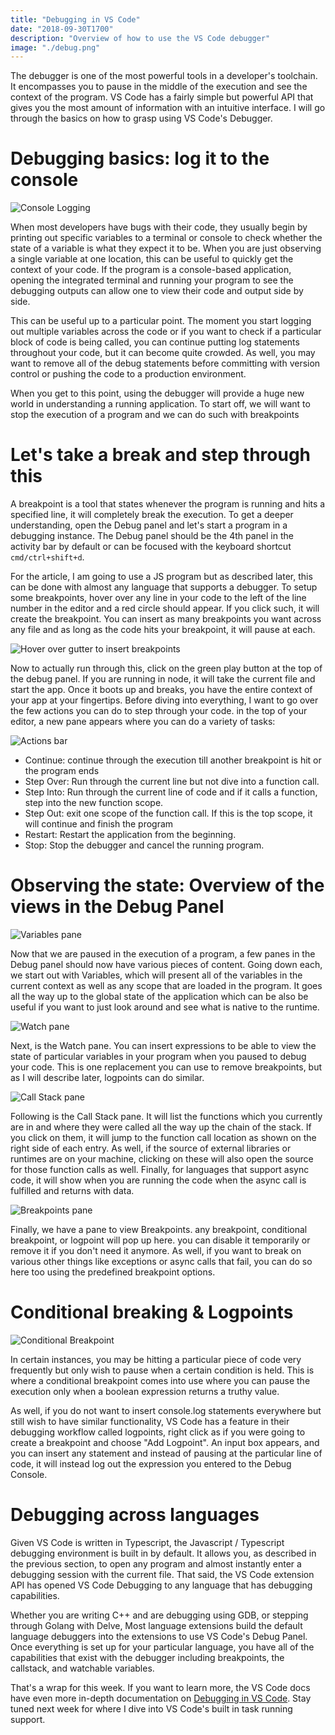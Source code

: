 ```yaml
---
title: "Debugging in VS Code"
date: "2018-09-30T1700"
description: "Overview of how to use the VS Code debugger"
image: "./debug.png"
---
```


The debugger is one of the most powerful tools in a developer's toolchain. It encompasses you to pause in the middle of the execution and see the context of the program. VS Code has a fairly simple but powerful API that gives you the most amount of information with an intuitive interface. I will go through the basics on how to grasp using VS Code's Debugger.

<!-- end -->

# Debugging basics: log it to the console

![Console Logging](consolelog.png)

When most developers have bugs with their code, they usually begin by printing out specific variables to a terminal or console to check whether the state of a variable is what they expect it to be. When you are just observing a single variable at one location, this can be useful to quickly get the context of your code. If the program is a console-based application, opening the integrated terminal and running your program to see the debugging outputs can allow one to view their code and output side by side.

This can be useful up to a particular point. The moment you start logging out multiple variables across the code or if you want to check if a particular block of code is being called, you can continue putting log statements throughout your code, but it can become quite crowded. As well, you may want to remove all of the debug statements before committing with version control or pushing the code to a production environment.

When you get to this point, using the debugger will provide a huge new world in understanding a running application. To start off, we will want to stop the execution of a program and we can do such with breakpoints

# Let's take a break and step through this

A breakpoint is a tool that states whenever the program is running and hits a specified line, it will completely break the execution. To get a deeper understanding, open the Debug panel and let's start a program in a debugging instance. The Debug panel should be the 4th panel in the activity bar by default or can be focused with the keyboard shortcut `cmd/ctrl+shift+d`.

For the article, I am going to use a JS program but as described later, this can be done with almost any language that supports a debugger. To setup some breakpoints, hover over any line in your code to the left of the line number in the editor and a red circle should appear. If you click such, it will create the breakpoint. You can insert as many breakpoints you want across any file and as long as the code hits your breakpoint, it will pause at each.

![Hover over gutter to insert breakpoints](breakpoint.png)

Now to actually run through this, click on the green play button at the top of the debug panel. If you are running in node, it will take the current file and start the app. Once it boots up and breaks, you have the entire context of your app at your fingertips. Before diving into everything, I want to go over the few actions you can do to step through your code. in the top of your editor, a new pane appears where you can do a variety of tasks:

![Actions bar](actions.png)

* Continue: continue through the execution till another breakpoint is hit or the program ends
* Step Over: Run through the current line but not dive into a function call.
* Step Into: Run through the current line of code and if it calls a function, step into the new function scope.
* Step Out: exit one scope of the function call. If this is the top scope, it will continue and finish the program
* Restart: Restart the application from the beginning.
* Stop: Stop the debugger and cancel the running program.

# Observing the state: Overview of the views in the Debug Panel

![Variables pane](variables.png)

Now that we are paused in the execution of a program, a few panes in the Debug panel should now have various pieces of content. Going down each, we start out with Variables, which will present all of the variables in the current context as well as any scope that are loaded in the program. It goes all the way up to the global state of the application which can be also be useful if you want to just look around and see what is native to the runtime.

![Watch pane](watch.png)

Next, is the Watch pane. You can insert expressions to be able to view the state of particular variables in your program when you paused to debug your code. This is one replacement you can use to remove breakpoints, but as I will describe later, logpoints can do similar.

![Call Stack pane](callstack.png)

Following is the Call Stack pane. It will list the functions which you currently are in and where they were called all the way up the chain of the stack. If you click on them, it will jump to the function call location as shown on the right side of each entry. As well, if the source of external libraries or runtimes are on your machine, clicking on these will also open the source for those function calls as well. Finally, for languages that support async code, it will show when you are running the code when the async call is fulfilled and returns with data.

![Breakpoints pane](breakpointslist.png)

Finally, we have a pane to view Breakpoints. any breakpoint, conditional breakpoint, or logpoint will pop up here. you can disable it temporarily or remove it if you don't need it anymore. As well, if you want to break on various other things like exceptions or async calls that fail, you can do so here too using the predefined breakpoint options.

# Conditional breaking & Logpoints

![Conditional Breakpoint](conditional-breakpoint.png)

In certain instances, you may be hitting a particular piece of code very frequently but only wish to pause when a certain condition is held. This is where a conditional breakpoint comes into use where you can pause the execution only when a boolean expression returns a truthy value.

As well, if you do not want to insert console.log statements everywhere but still wish to have similar functionality, VS Code has a feature in their debugging workflow called logpoints, right click as if you were going to create a breakpoint and choose "Add Logpoint". An input box appears, and you can insert any statement and instead of pausing at the particular line of code, it will instead log out the expression you entered to the Debug Console.

# Debugging across languages

Given VS Code is written in Typescript, the Javascript / Typescript debugging environment is built in by default. It allows you, as described in the previous section, to open any program and almost instantly enter a debugging session with the current file. That said, the VS Code extension API has opened VS Code Debugging to any language that has debugging capabilities.

Whether you are writing C++ and are debugging using GDB, or stepping through Golang with Delve, Most language extensions build the default language debuggers into the extensions to use VS Code's Debug Panel. Once everything is set up for your particular language, you have all of the capabilities that exist with the debugger including breakpoints, the callstack, and watchable variables.

That's a wrap for this week. If you want to learn more, the VS Code docs have even more in-depth documentation on [Debugging in VS Code](https://code.visualstudio.com/docs/editor/debugging). Stay tuned next week for where I dive into VS Code's built in task running support.